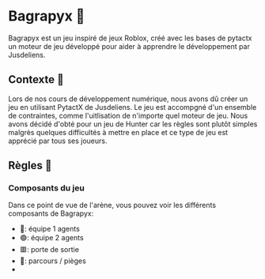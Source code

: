 # Bagrapyx 🔪

Bagrapyx est un jeu inspiré de jeux Roblox, créé avec les bases de pytactx un moteur de jeu développé pour aider à apprendre le développement par Jusdeliens.

## Contexte 🔎

Lors de nos cours de développement numérique, nous avons dû créer un jeu en utilisant PytactX de Jusdeliens. Le jeu est accompgné d'un ensemble de contraintes, comme l'uitlisation de n'importe quel moteur de jeu. Nous avons décidé d'obté pour un jeu de Hunter car les règles sont plutôt simples malgrès quelques difficultés à mettre en place et ce type de jeu est apprécié par tous ses joueurs.

## Règles 📜

### Composants du jeu 


Dans ce point de vue de l'arène, vous pouvez voir les différents composants de Bagrapyx:

- 🔵: équipe 1 agents
- 🟢: équipe 2 agents
- 🟥: porte de sortie
- 🔹: parcours / pièges
- 
